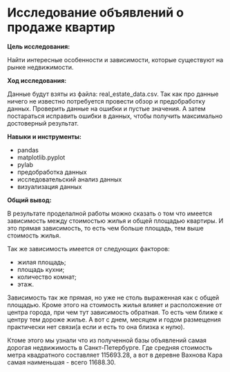 # Исследование объявлений о продаже квартир

**Цель исследования:**

Найти интересные особенности и зависимости, которые существуют на рынке недвижимости.

**Ход исследования:**

Данные будут взяты из файла: real_estate_data.csv. Так как про данные ничего не известно потребуется провести обзор и предобработку данных. Проверить данные на ошибки и пустые значения. А затем постараться исправить ошибки в данных, чтобы получить максимально достоверный результат.

**Навыки и инструменты:**

- pandas
- matplotlib.pyplot
- pylab
- предобработка данных
- исследовательский анализ данных
- визуализация данных

**Общий вывод:**

В результате проделалной работы можно сказать о том что имеется зависимость между стоимостью жилья и общей площадью квартиры. И это прямая зависимость, то есть чем больше площадь, тем выше стоимость жилья. 

Так же зависимость имеется от следующих факторов: 
- жилая площадь;
- площадь кухни;
- количество комнат;
- этаж. 

Зависимость так же прямая, но уже не столь выраженная как с общей площадью. Кроме этого на стоимость жилья влияет и расположение от центра города, при чем тут зависимость обратная. То есть чем ближе к центру тем дороже жилье. А вот с днем, месяцем и годом размещения практически нет связи(а если и есть то она близка к нулю). 

Ктоме этого мы узнали что из полученной базы объявлений самая дорогая недвижимость в Санкт-Петербурге. Где средняя стоимость метра квадратного составляет 115693.28, а вот в деревне Вахнова Кара самая наименьшая - всего 11688.30.